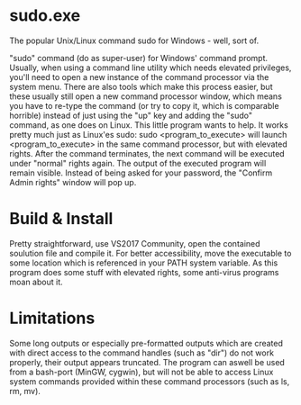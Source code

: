 # sudo.exe
The popular Unix/Linux command sudo for Windows - well, sort of.

"sudo" command (do as super-user) for Windows' command prompt. Usually, when using a command line utility which needs elevated privileges, you'll need to open a new instance of the command processor via the system menu. There are also tools which make this process easier, but these usually still open a new command processor window, which means you have to re-type the command (or try to copy it, which is comparable horrible) instead of just using the "up" key and adding the "sudo" command, as one does on Linux.
This little program wants to help. It works pretty much just as Linux'es sudo:
sudo <program_to_execute>
will launch <program_to_execute> in the same command processor, but with elevated rights. After the command terminates, the next command will be executed under "normal" rights again. The output of the executed program will remain visible. Instead of being asked for your password, the "Confirm Admin rights" window will pop up.

# Build & Install
Pretty straightforward, use VS2017 Community, open the contained soulution file and compile it. For better accessibility, move the executable to some location which is referenced in your PATH system variable. As this program does some stuff with elevated rights, some anti-virus programs moan about it.

# Limitations
Some long outputs or especially pre-formatted outputs which are created with direct access to the command handles (such as "dir") do not work properly, their output appears truncated.
The program can aswell be used from a bash-port (MinGW, cygwin), but will not be able to access Linux system commands provided within these command processors (such as ls, rm, mv).  
  
